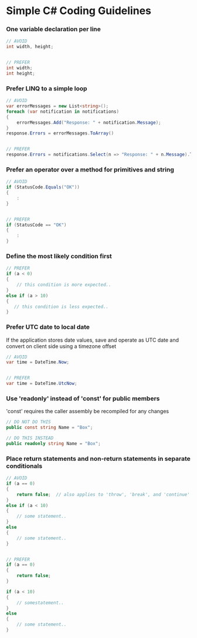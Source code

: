 # Simple C# Coding Guidelines

### One variable declaration per line
``` csharp
// AVOID
int width, height;


// PREFER
int width;
int height;
```

### Prefer LINQ to a simple loop
``` csharp
// AVOID
var errorMessages = new List<string>();
foreach (var notification in notifications)
{
    errorMessages.Add("Response: " + notification.Message);
}
response.Errors = errorMessages.ToArray()


// PREFER
response.Errors = notifications.Select(n => "Response: " + n.Message).ToArray();
```

### Prefer an operator over a method for primitives and string
``` csharp
// AVOID
if (StatusCode.Equals("OK"))
{
    :
}


// PREFER
if (StatusCode == "OK")
{
    :
}
```

### Define the most likely condition first
``` csharp
// PREFER
if (a < 0)
{
    // this condition is more expected..
}
else if (a > 10)
{
   // this condition is less expected..
}
```

### Prefer UTC date to local date
If the application stores date values, save and operate as UTC date and convert on client side using a timezone offset
``` csharp
// AVOID
var time = DateTime.Now;


// PREFER
var time = DateTime.UtcNow;
```

### Use 'readonly' instead of 'const' for public members
'const' requires the caller assembly be recompiled for any changes
``` csharp
// DO NOT DO THIS
public const string Name = "Box";

// DO THIS INSTEAD
public readonly string Name = "Box";
```

### Place return statements and non-return statements in separate conditionals
``` csharp
// AVOID
if (a == 0)
{
    return false;  // also applies to 'throw', 'break', and 'continue'
}
else if (a < 10)
{
    // some statement..
}
else
{
    // some statement..
}


// PREFER
if (a == 0)
{
    return false;
}

if (a < 10)
{
    // somestatement..
}
else
{
    // some statement..
}
```
